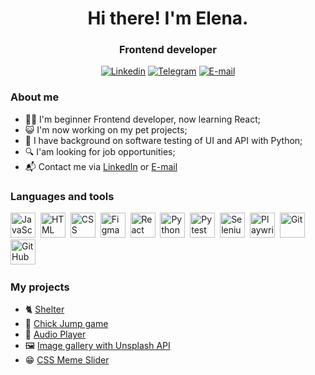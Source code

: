 <!-- ## Hi there 👋 -->

<!--
**ElenaBarteneva/ElenaBarteneva** is a ✨ _special_ ✨ repository because its `README.md` (this file) appears on your GitHub profile.

Here are some ideas to get you started:

- 🔭 I’m currently working on ...
- 🌱 I’m currently learning ...
- 👯 I’m looking to collaborate on ...
- 🤔 I’m looking for help with ...
- 💬 Ask me about ...
- 📫 How to reach me: ...
- 😄 Pronouns: ...
- ⚡ Fun fact: ...
-->
<div id='header' align='center'>
<h1>Hi there! I'm Elena.</h1>
<h3>Frontend developer</h3>
</div>
<div id='socials' align='center'><a href='https://linkedin.com/in/elena-barteneva'>
<img src='https://img.shields.io/badge/LinkedIn-blue?style=for-the-badge&logo=linkedin&logoColor=white' alt='Linkedin'></a>
<a href='https://t.me/elenakili'>
<img src='https://img.shields.io/badge/Telegram-blue?style=for-the-badge&logo=telegram&logoColor=white' alt='Telegram'></a>
<a href='mailto:lena.kilian91@gmail.com'>
<img src='https://img.shields.io/badge/Email-blue?style=for-the-badge&logo=email&logoColor=white' alt='E-mail'></a></div>

### About me
- :woman_technologist: I'm beginner Frontend developer, now learning React;
- :smiley_cat: I'm now working on my pet projects;
- :snake: I have background on software testing of UI and API with Python;
- :mag: I'am looking for job opportunities;
- :mailbox_with_mail: Contact me via [LinkedIn](https://linkedin.com/in/elena-barteneva) or [E-mail](mailto:lena.kilian91@gmail.com)

### Languages and tools
<img src="https://cdn.jsdelivr.net/gh/devicons/devicon@latest/icons/javascript/javascript-original.svg" title='JavaScript' width='40' height='40'/>&nbsp;
<img src="https://cdn.jsdelivr.net/gh/devicons/devicon@latest/icons/html5/html5-original-wordmark.svg" title='HTML' width='40' height='40'/>&nbsp;
<img src="https://cdn.jsdelivr.net/gh/devicons/devicon@latest/icons/css3/css3-original-wordmark.svg" title='CSS' width='40' height='40'/>&nbsp;
<img src="https://cdn.jsdelivr.net/gh/devicons/devicon@latest/icons/figma/figma-original.svg" title='Figma' width='40' height='40'/>&nbsp;
<img src="https://cdn.jsdelivr.net/gh/devicons/devicon@latest/icons/react/react-original-wordmark.svg" title='React' width='40' height='40'/>&nbsp;
<img src="https://cdn.jsdelivr.net/gh/devicons/devicon@latest/icons/python/python-original-wordmark.svg" title='Python' width='40' height='40'/>&nbsp;
<img src="https://cdn.jsdelivr.net/gh/devicons/devicon@latest/icons/pytest/pytest-original-wordmark.svg" title='Pytest' width='40' height='40'/>&nbsp;
<img src="https://cdn.jsdelivr.net/gh/devicons/devicon@latest/icons/selenium/selenium-original.svg" title='Selenium' width='40' height='40'/>&nbsp;
<img src="https://cdn.jsdelivr.net/gh/devicons/devicon@latest/icons/playwright/playwright-original.svg" title='Playwright' width='40' height='40'/>&nbsp;
<img src="https://cdn.jsdelivr.net/gh/devicons/devicon@latest/icons/git/git-original-wordmark.svg" title='Git' width='40' height='40'/>&nbsp;
<img src="https://cdn.jsdelivr.net/gh/devicons/devicon@latest/icons/github/github-original-wordmark.svg" title='GitHub' width='40' height='40'/>&nbsp;

### My projects

- :cat2: [Shelter](https://elena-barteneva-shelter.netlify.app/)
- :hatched_chick: [Chick Jump game](https://chick-jump.netlify.app/)
- :musical_note: [Audio Player](https://elena-barteneva-audio-player.netlify.app/)
- :framed_picture: [Image gallery with Unsplash API](https://elena-barteneva-image-gallery.netlify.app/)
- :grin: [CSS Meme Slider](https://elenabarteneva.github.io/cssMemeSlider/cssMemeSlider/index.html)










